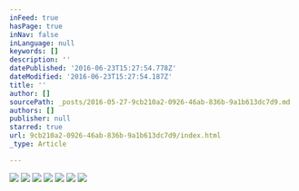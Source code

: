 ```yaml
---
inFeed: true
hasPage: true
inNav: false
inLanguage: null
keywords: []
description: ''
datePublished: '2016-06-23T15:27:54.778Z'
dateModified: '2016-06-23T15:27:54.187Z'
title: ''
author: []
sourcePath: _posts/2016-05-27-9cb210a2-0926-46ab-836b-9a1b613dc7d9.md
authors: []
publisher: null
starred: true
url: 9cb210a2-0926-46ab-836b-9a1b613dc7d9/index.html
_type: Article

---
```

![](https://the-grid-user-content.s3-us-west-2.amazonaws.com/5007df33-9ba5-43a1-85d0-acc065f7189c.jpg)
![](https://the-grid-user-content.s3-us-west-2.amazonaws.com/a64f24bc-a012-4619-ba2b-6dbb30383bc0.jpg)
![](https://the-grid-user-content.s3-us-west-2.amazonaws.com/da17a41d-3698-48d8-82c5-059622a5698e.jpg)
![](https://the-grid-user-content.s3-us-west-2.amazonaws.com/ac98fede-5798-4f0f-93fe-8c55285e7df7.jpg)
![](https://the-grid-user-content.s3-us-west-2.amazonaws.com/b3b740c0-c753-4421-ba20-091de8b56281.png)
![](https://the-grid-user-content.s3-us-west-2.amazonaws.com/38be92f9-df41-43e2-9ba7-691440d2a5f7.jpg)
![](https://the-grid-user-content.s3-us-west-2.amazonaws.com/2c5c5bb8-cae4-491c-b161-3b10f8659877.png)